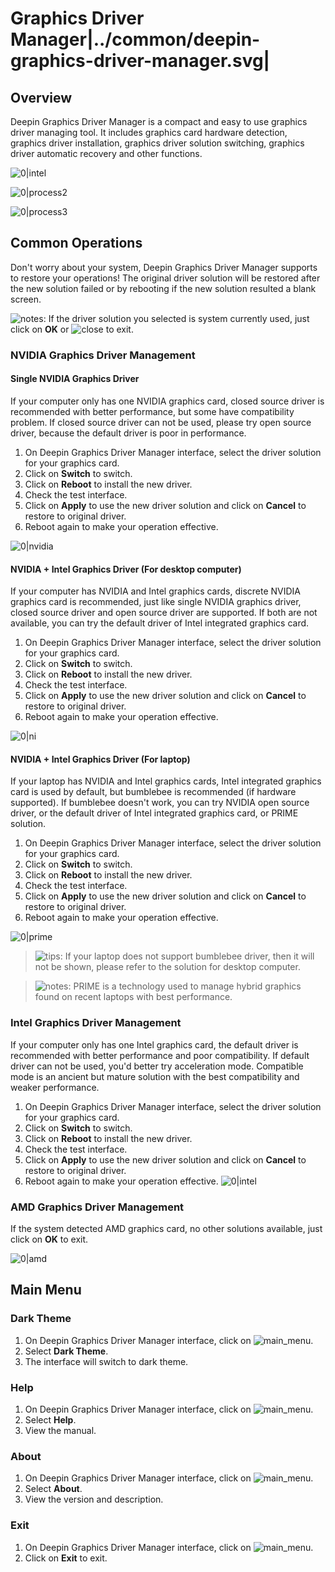 # Graphics Driver Manager|../common/deepin-graphics-driver-manager.svg|

## Overview

Deepin Graphics Driver Manager is a compact and easy to use graphics driver managing tool. It includes graphics card hardware detection, graphics driver installation, graphics driver solution switching,  graphics driver automatic recovery and other functions.

 ![0|intel](jpg/intel.jpg)

 ![0|process2](jpg/process2.jpg)

 ![0|process3](jpg/process3.jpg)

## Common Operations

Don't worry about your system, Deepin Graphics Driver Manager supports to restore your operations! The original driver solution will be restored after the new solution failed or by rebooting if the new solution resulted a blank screen.

![notes](icon/notes.svg): If the driver solution you selected is system currently used, just click on **OK** or ![close](icon/close.svg) to exit.

### NVIDIA Graphics Driver Management
#### Single NVIDIA Graphics Driver 
If your computer only has one NVIDIA graphics card, closed source driver is recommended with better performance, but some have compatibility problem. If closed source driver can not be used, please try open source driver, because the default driver is poor in performance.

1. On Deepin Graphics Driver Manager interface, select the driver solution for your graphics card.
2. Click on **Switch** to switch.
3. Click on **Reboot** to install the new driver.
4. Check the test interface. 
5. Click on **Apply** to use the new driver solution and click on **Cancel** to restore to original driver.
6. Reboot again to make your operation effective.

 ![0|nvidia](jpg/nvidia.jpg)

#### NVIDIA + Intel Graphics Driver (For desktop computer)
If your computer has NVIDIA and Intel graphics cards, discrete NVIDIA graphics card is recommended, just like single NVIDIA graphics driver, closed source driver and open source driver are supported. If both are not available, you can try the default driver of Intel integrated graphics card.

1. On Deepin Graphics Driver Manager interface, select the driver solution for your graphics card.
2. Click on **Switch** to switch.
3. Click on **Reboot** to install the new driver.
4. Check the test interface. 
5. Click on **Apply** to use the new driver solution and click on **Cancel** to restore to original driver.
6. Reboot again to make your operation effective.

 ![0|ni](jpg/ni.jpg)

#### NVIDIA + Intel Graphics Driver (For laptop)
If your laptop has NVIDIA and Intel graphics cards, Intel integrated graphics card is used by default, but bumblebee is recommended (if hardware supported).  If bumblebee doesn't work, you can try NVIDIA open source driver, or the default driver of Intel integrated graphics card, or PRIME solution.

1. On Deepin Graphics Driver Manager interface, select the driver solution for your graphics card.
2. Click on **Switch** to switch.
3. Click on **Reboot** to install the new driver.
4. Check the test interface. 
5. Click on **Apply** to use the new driver solution and click on **Cancel** to restore to original driver.
6. Reboot again to make your operation effective.

 ![0|prime](jpg/prime.jpg)

> ![tips](icon/tips.svg): If your laptop does not support bumblebee driver, then it will not be shown, please refer to the solution for desktop computer.

> ![notes](icon/notes.svg): PRIME is a technology used to manage hybrid graphics found on recent laptops with best performance.

### Intel Graphics Driver Management
If your computer only has one Intel graphics card, the default driver is recommended with better performance and poor compatibility. If default driver can not be used, you'd better try acceleration mode. Compatible mode is an ancient but mature solution with the best compatibility and weaker performance.

1. On Deepin Graphics Driver Manager interface, select the driver solution for your graphics card.
2. Click on **Switch** to switch.
3. Click on **Reboot** to install the new driver.
4. Check the test interface. 
5. Click on **Apply** to use the new driver solution and click on **Cancel** to restore to original driver.
6. Reboot again to make your operation effective.
 ![0|intel](jpg/intel.jpg)



### AMD Graphics Driver Management
If the system detected AMD graphics card, no other solutions available,  just click on **OK** to exit.

 ![0|amd](jpg/amd.jpg)

## Main Menu

### Dark Theme

1. On Deepin Graphics Driver Manager interface, click on ![main_menu](icon/main_menu.svg).
2. Select **Dark Theme**.
3. The interface will switch to dark theme.

### Help

1. On Deepin Graphics Driver Manager interface, click on ![main_menu](icon/main_menu.svg).
2. Select **Help**.
3. View the manual.

### About

1. On Deepin Graphics Driver Manager interface, click on ![main_menu](icon/main_menu.svg).
2. Select **About**.
3. View the version and description.



### Exit

1. On Deepin Graphics Driver Manager interface, click on ![main_menu](icon/main_menu.svg).
2. Click on **Exit** to exit.
